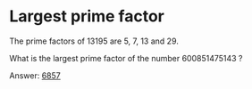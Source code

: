 Largest prime factor
===

The prime factors of 13195 are 5, 7, 13 and 29.

What is the largest prime factor of the number 600851475143 ?

Answer: [6857](http://math.stackexchange.com/questions/187061/find-the-largest-prime-factor)
